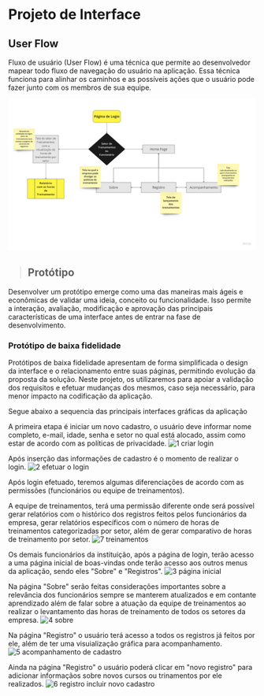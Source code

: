 
# Projeto de Interface

## User Flow

Fluxo de usuário (User Flow) é uma técnica que permite ao desenvolvedor mapear todo fluxo de navegação do usuário na aplicação. Essa técnica funciona para alinhar os caminhos e as possíveis ações que o usuário pode fazer junto com os membros de sua equipe.

![Fluxo do usuário!](https://github.com/ICEI-PUC-Minas-PMV-ADS/pmv-ads-2023-2-e1-proj-web-t7-controle-de-horas-de-treinamento/blob/main/documentos/img/Fluxo%20do%20processo.jpg)

> ## Protótipo

Desenvolver um protótipo emerge como uma das maneiras mais ágeis e econômicas de validar uma ideia, conceito ou funcionalidade. Isso permite a interação, avaliação, modificação e aprovação das principais características de uma interface antes de entrar na fase de desenvolvimento.

### Protótipo de baixa fidelidade

Protótipos de baixa fidelidade apresentam de forma simplificada o design da interface e o relacionamento entre suas páginas, permitindo evolução da proposta da solução. Neste projeto, os utilizaremos para apoiar a validação dos requisitos e efetuar mudanças dos mesmos, caso seja necessário, para menor impacto na codificação da aplicação.

Segue abaixo a sequencia das principais interfaces gráficas da aplicação 

A primeira etapa é iniciar um novo cadastro, o usuário deve informar nome completo, e-mail, idade, senha e setor no qual está alocado, assim como estar de acordo com as políticas de privacidade.
![1 criar login](https://github.com/ICEI-PUC-Minas-PMV-ADS/pmv-ads-2023-2-e1-proj-web-t7-controle-de-horas-de-treinamento/assets/145286942/afa101b8-e906-4113-ab13-2536e41f3c6d)

Após inserção das informações de cadastro é o momento de realizar o login.
![2 efetuar o login](https://github.com/ICEI-PUC-Minas-PMV-ADS/pmv-ads-2023-2-e1-proj-web-t7-controle-de-horas-de-treinamento/assets/145286942/c821b24c-98d6-4f85-8743-228961d49f32)

Após login efetuado, teremos algumas diferenciações de acordo com as permissões (funcionários ou equipe de treinamentos). 

A equipe de treinamentos, terá uma permissão diferente onde será possível gerar relatórios com o histórico dos registros feitos pelos funcionários da empresa, gerar relatórios específicos com o número de horas de treinamentos categorizadas por setor, além de gerar comparativo de horas de treinamento por setor.
![7 treinamentos](https://github.com/ICEI-PUC-Minas-PMV-ADS/pmv-ads-2023-2-e1-proj-web-t7-controle-de-horas-de-treinamento/assets/145286942/94360587-a22f-456f-aad5-21f407475b62)

Os demais funcionários da instituição, após a página de login, terão acesso a uma página inicial de boas-vindas onde terão acesso aos outros menus da aplicação, sendo eles "Sobre" e "Registros".
![3 página inicial](https://github.com/ICEI-PUC-Minas-PMV-ADS/pmv-ads-2023-2-e1-proj-web-t7-controle-de-horas-de-treinamento/assets/145286942/008685b9-7de2-4c24-a982-c961e9f1f0af)

Na página "Sobre" serão feitas considerações importantes sobre a relevância dos funcionários sempre se manterem atualizados e em contante aprendizado além de falar sobre a atuação da equipe de treinamentos ao realizar o levantamento das horas de treinamento de todos os setores da empresa.
![4 sobre](https://github.com/ICEI-PUC-Minas-PMV-ADS/pmv-ads-2023-2-e1-proj-web-t7-controle-de-horas-de-treinamento/assets/145286942/6c328a96-e5c0-43c4-a655-37c04f147d39)

Na página "Registro" o usuário terá acesso a todos os registros já feitos por ele, além de ter uma visuialização gráfica para acompanhamento.
![5 acompanhamento de cadastro](https://github.com/ICEI-PUC-Minas-PMV-ADS/pmv-ads-2023-2-e1-proj-web-t7-controle-de-horas-de-treinamento/assets/145286942/cafea22a-f58a-496b-a32c-ee6decea659f)

Ainda na página "Registro" o usuário poderá clicar em "novo registro" para adicionar informaçãos sobre novos cursos ou trinamentos por ele realizados.
![6 registro incluir novo cadastro](https://github.com/ICEI-PUC-Minas-PMV-ADS/pmv-ads-2023-2-e1-proj-web-t7-controle-de-horas-de-treinamento/assets/145286942/e8d4e1e8-2a38-456b-8746-03368e2725d1)
